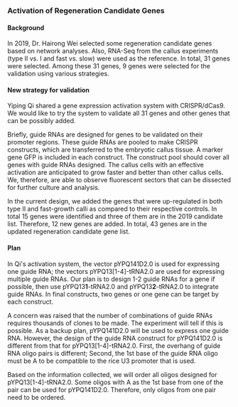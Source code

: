### Activation of Regeneration Candidate Genes

#### Background
In 2019, Dr. Hairong Wei selected some regeneration candidate genes based on network analyses. Also, RNA-Seq from the callus experiments (type II vs. I and fast vs. slow) were used as the reference. In total, 31 genes were selected. Among these 31 genes, 9 genes were selected for the validation using various strategies.

#### New strategy for validation
Yiping Qi shared a gene expression activation system with CRISPR/dCas9. We would like to try the system to validate all 31 genes and other genes that can be possibly added.

Briefly, guide RNAs are designed for genes to be validated on their promoter regions. These guide RNAs are pooled to make CRISPR constructs, which are transferred to the embryotic callus tissue. A marker gene GFP is included in each construct. The construct pool should cover all genes with guide RNAs designed. The callus cells with an effective activation are anticipated to grow faster and better than other callus cells. We, therefore, are able to observe fluorescent sectors that can be dissected for further culture and analysis.

In the current design, we added the genes that were up-regulated in both type II and fast-growth calli as compared to their respective controls. In total 15 genes were identified and three of them are in the 2019 candidate list. Therefore, 12 new genes are added. In total, 43 genes are in the updated regeneration candidate gene list.

#### Plan
In Qi's activation system, the vector pYPQ141D2.0 is used for expressing one guide RNA; the vectors pYPQ13[1-4]-tRNA2.0 are used for expressing multiple guide RNAs. Our plan is to design 1-2 guide RNAs for a gene if possible, then use pYPQ13**1**-tRNA2.0 and pYPQ13**2**-tRNA2.0 to integrate guide RNAs. In final constructs, two genes or one gene can be target by each construct.

A concern was raised that the number of combinations of guide RNAs requires thousands of clones to be made. The experiment will tell if this is possible. As a backup plan, pYPQ141D2.0 will be used to express one guide RNA. However, the design of the guide RNA construct for pYPQ141D2.0 is different from that for pYPQ13[1-4]-tRNA2.0. First, the overhang of guide RNA oligo pairs is different; Second, the 1st base of the guide RNA oligo must be A to be compatible to the rice U3 promoter that is used.

Based on the information collected, we will order all oligos designed for pYPQ13[1-4]-tRNA2.0. Some oligos with A as the 1st base from one of the pair can be used for pYPQ141D2.0. Therefore, only oligos from one pair need to be ordered.
